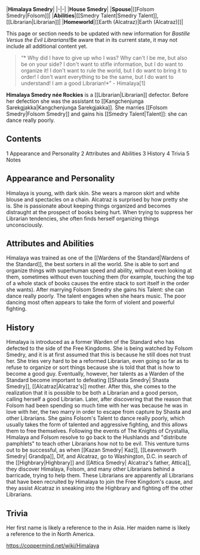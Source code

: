 |**Himalaya Smedry**|
|-|-|
|**House Smedry**|
|**Spouse**|[[Folsom Smedry\|Folsom]]|
|**Abilities**|[[Smedry Talent\|Smedry Talent]], [[Librarian\|Librarian]]|
|**Homeworld**|[[Earth (Alcatraz)\|Earth (Alcatraz)]]|

This page or section needs to be updated with new information for *Bastille Versus the Evil Librarians*!Be aware that in its current state, it may not include all additional content yet.

>“* Why did I have to give up who I was? Why can't I be me, but also be on your side? I don't want to stifle information, but I do want to organize it! I don't want to rule the world, but I do want to bring it to order! I don't want everything to be the same, but I do want to understand! I am a good Librarian!*”
\- Himalaya[1]


**Himalaya Smedry née Rockies** is a [[Librarian\|Librarian]] defector. Before her defection she was the assistant to [[Kangchenjunga Sarekgjakka\|Kangchenjunga Sarekgjakka]].
She marries [[Folsom Smedry\|Folsom Smedry]] and gains his [[Smedry Talent\|Talent]]: she can dance really poorly.

## Contents

1 Appearance and Personality
2 Attributes and Abilities
3 History
4 Trivia
5 Notes


## Appearance and Personality
Himalaya is young, with dark skin. She wears a maroon skirt and white blouse and spectacles on a chain. Alcatraz is surprised by how pretty she is. She is passionate about keeping things organized and becomes distraught at the prospect of books being hurt. When trying to suppress her Librarian tendencies, she often finds herself organizing things unconsciously.

## Attributes and Abilities
Himalaya was trained as one of the [[Wardens of the Standard\|Wardens of the Standard]], the best sorters in all the world. She is able to sort and organize things with superhuman speed and ability, without even looking at them, sometimes without even touching them (for example, touching the top of a whole stack of books causes the entire stack to sort itself in the order she wants).
After marrying Folsom Smedry she gains his Talent: she can dance really poorly. The talent engages when she hears music. The poor dancing most often appears to take the form of violent and powerful fighting.

## History
Himalaya is introduced as a former Warden of the Standard who has defected to the side of the Free Kingdoms. She is being watched by Folsom Smedry, and it is at first assumed that this is because he still does not trust her. She tries very hard to be a reformed Librarian, even going so far as to refuse to organize or sort things because she is told that that is how to become a good guy. Eventually, however, her talents as a Warden of the Standard become important to defeating [[Shasta Smedry\| Shasta Smedry]], [[Alcatraz\|Alcatraz's]] mother. After this, she comes to the realization that it is possible to be both a Librarian and a good person, calling herself a good Librarian.
Later, after discovering that the reason that Folsom had been spending so much time with her was because he was in love with her, the two marry in order to escape from capture by Shasta and other Librarians. She gains Folsom's Talent to dance really poorly, which usually takes the form of talented and aggressive fighting, and this allows them to free themselves.
Following the events of The Knights of Crystallia, Himalaya and Folsom resolve to go back to the Hushlands and "distribute pamphlets" to teach other Librarians how not to be evil. This venture turns out to be successful, as when [[Kazan Smedry\| Kaz]], [[Leavenworth Smedry\| Grandpa]], Dif, and Alcatraz, go to Washington, D.C. in search of the [[Highbrary\|Highbrary]] and [[Attica Smedry\| Alcatraz's father, Attica]], they discover Himalaya, Folsom, and many other Librarians behind a barricade, trying to help them. These Librarians are apparently all Librarians that have been recruited by Himalaya to join the Free Kingdom's cause, and they assist Alcatraz in sneaking into the Highbrary and fighting off the other Librarians.

## Trivia
Her first name is likely a reference to the  in Asia. Her maiden name is likely a reference to the  in North America.



https://coppermind.net/wiki/Himalaya